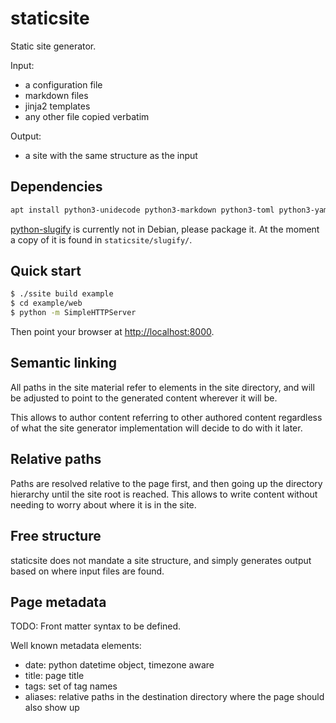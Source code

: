 # staticsite

Static site generator.

Input:
 - a configuration file
 - markdown files
 - jinja2 templates
 - any other file copied verbatim

Output:
 - a site with the same structure as the input

## Dependencies

```bash
apt install python3-unidecode python3-markdown python3-toml python3-yaml python3-jinja2 python3-dateutil
```

[python-slugify](https://github.com/un33k/python-slugify) is currently not in
Debian, please package it. At the moment a copy of it is found in
`staticsite/slugify/`.

## Quick start

```bash
$ ./ssite build example
$ cd example/web
$ python -m SimpleHTTPServer
```

Then point your browser at <http://localhost:8000>.

## Semantic linking

All paths in the site material refer to elements in the site directory, and
will be adjusted to point to the generated content wherever it will be.

This allows to author content referring to other authored content regardless of
what the site generator implementation will decide to do with it later.


## Relative paths

Paths are resolved relative to the page first, and then going up the directory
hierarchy until the site root is reached. This allows to write content without
needing to worry about where it is in the site.


## Free structure

staticsite does not mandate a site structure, and simply generates output based
on where input files are found.


## Page metadata

TODO: Front matter syntax to be defined.

Well known metadata elements:

 - date: python datetime object, timezone aware
 - title: page title
 - tags: set of tag names
 - aliases: relative paths in the destination directory where the page should
   also show up
